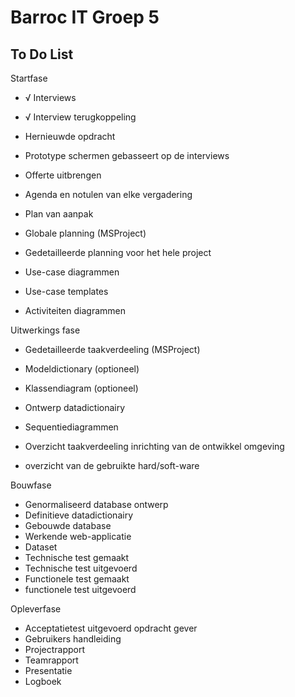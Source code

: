 # Barroc IT Groep 5


## To Do List

Startfase

 - √ Interviews                                 
-  √ Interview terugkoppeling
-  Hernieuwde opdracht
-  Prototype schermen gebasseert op de interviews


- Offerte uitbrengen
- Agenda en notulen van elke vergadering
- Plan van aanpak
- Globale planning (MSProject)
- Gedetailleerde planning voor het hele project
- Use-case diagrammen
- Use-case templates
- Activiteiten diagrammen

Uitwerkings fase

- Gedetailleerde taakverdeeling (MSProject)
- Modeldictionary (optioneel)
- Klassendiagram (optioneel)


- Ontwerp datadictionairy
- Sequentiediagrammen
- Overzicht taakverdeeling inrichting van de ontwikkel omgeving
- overzicht van de gebruikte hard/soft-ware

Bouwfase

- Genormaliseerd database ontwerp
- Definitieve datadictionairy
- Gebouwde database
- Werkende web-applicatie
- Dataset
- Technische test gemaakt
- Technische test uitgevoerd
- Functionele test gemaakt
- functionele test uitgevoerd

Opleverfase

- Acceptatietest uitgevoerd opdracht gever
- Gebruikers handleiding
- Projectrapport
- Teamrapport
- Presentatie
- Logboek
